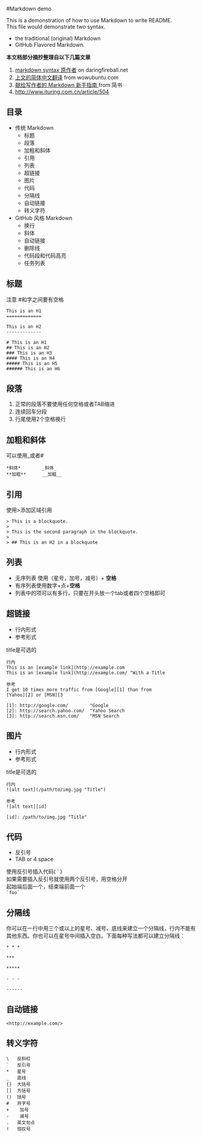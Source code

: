 #Markdown demo

This is a demonstration of how to use Markdown to write README.  
This file would demonstrate two syntax.  

- the traditional (original) Markdown
- GitHub Flavored Markdown.

**本文档部分摘抄整理自以下几篇文章**  

1. [markdown syntax 原作者](http://daringfireball.net/projects/markdown/syntax) on daringfireball.net 
2. [上文的简体中文翻译](http://wowubuntu.com/markdown/basic.html) from wowubuntu.com
3. [献给写作者的 Markdown 新手指南 ](http://jianshu.io/p/q81RER#login-modal)from 简书
4. <http://www.ituring.com.cn/article/504>

## 目录

- 传统 Markdown
    - 标题
	- 段落
	- 加粗和斜体
	- 引用
	- 列表
	- 超链接
	- 图片
	- 代码
	- 分隔线
	- 自动链接
	- 转义字符
- GitHub 风格 Markdown
    - 换行
    - 斜体
    - 自动链接
    - 删除线
    - 代码段和代码高亮
    - 任务列表

## 标题
	
注意 \#和字之间要有空格

	This is an H1
	=============
 
	This is an H2
	-------------
	
	# This is an H1
	## This is an H2
	### This is an H3
	#### This is an H4
	##### This is an H5
	###### This is an H6

## 段落

1. 正常的段落不要使用任何空格或者TAB缩进  
2. 连续回车分段
3. 行尾使用2个空格换行

## 加粗和斜体
可以使用\_或者\#

	*斜体*		_斜体_
	**加粗**		__加粗__
	
## 引用

使用\>添加区域引用

	> This is a blockquote.
	> 
	> This is the second paragraph in the blockquote.
	>
	> ## This is an H2 in a blockquote

## 列表

- 无序列表 使用（星号，加号，减号）+ **空格**
- 有序列表使用数字+点+**空格**  
- 列表中的项可以有多行，只要在开头放一个tab或者四个空格即可

## 超链接

- 行内形式
- 参考形式

title是可选的

	行内
	This is an [example link](http://example.com
	This is an [example link](http://example.com/ "With a Title 
	
	参考
	I get 10 times more traffic from [Google][1] than from
	[Yahoo][2] or [MSN][3
	
	[1]: http://google.com/        "Google
	[2]: http://search.yahoo.com/  "Yahoo Search
	[3]: http://search.msn.com/    "MSN Search
	
## 图片

- 行内形式
- 参考形式

title是可选的

	行内
	![alt text](/path/to/img.jpg "Title")
	
	参考
	![alt text][id]

	[id]: /path/to/img.jpg "Title"

## 代码

- 反引号
- TAB or 4 space

使用反引号插入代码( \` )  
如果需要插入反引号就使用两个反引号，用空格分开  
起始端后面一个，结束端前面一个  
	`` `foo` ``


## 分隔线

你可以在一行中用三个或以上的星号、减号、底线来建立一个分隔线，行内不能有其他东西。你也可以在星号中间插入空白。下面每种写法都可以建立分隔线：

	* * *
	
	***
	
	*****
	
	- - -
	
	------

## 自动链接
	
	<http://example.com/>

## 转义字符
	
	\   反斜杠
	`   反引号
	*   星号
	_   底线
	{}  大括号
	[]  方括号
	()  括号
	#   井字号
	+    加号
	-    减号
	.   英文句点
	!   惊叹号



